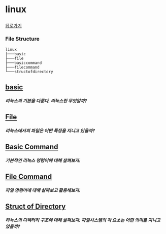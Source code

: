 # linux

##### 
  
[뒤로가기](/README.md)

### File Structure

```
linux
├───basic
├───file
├───basiccommand
├───filecommand
└───structofdirectory
```

## [basic](/linux/basic/README.md)
  
##### 리눅스의 기본을 다룬다. 리눅스란 무엇일까?  

## [File](/linux/file/README.md)
  
##### 리눅스에서의 파일은 어떤 특징을 지니고 있을까?  

## [Basic Command](/linux/basiccommand/README.md)
  
##### 기본적인 리눅스 명령어에 대해 살펴보자.  

## [File Command](/git/filecommand/README.md)
  
##### 파일 명령어에 대해 살펴보고 활용해보자.  

## [Struct of Directory](/linux/structofdirectory/README.md)
  
##### 리눅스의 디렉터리 구조에 대해 살펴보자. 파일시스템의 각 요소는 어떤 의미를 지니고 있을까?

